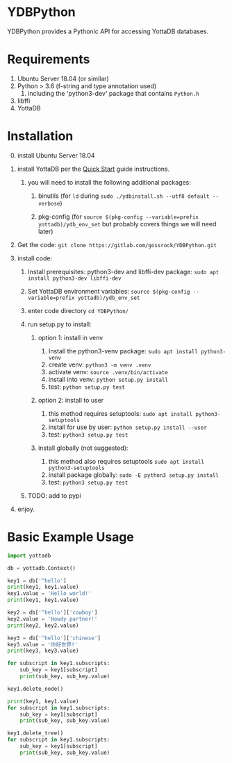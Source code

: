 # YDBPython

YDBPython provides a Pythonic API for accessing YottaDB databases.

# Requirements
1. Ubuntu Server 18.04 (or similar)
2. Python > 3.6 (f-string and type annotation used)
    1. including the 'python3-dev' package that contains `Python.h`
3. libffi
3. YottaDB

# Installation
0. install Ubuntu Server 18.04

1. install YottaDB per the [Quick Start](https://docs.yottadb.com/MultiLangProgGuide/MultiLangProgGuide.html#quick-start) guide instructions.

    1. you will need to install the following additional packages:

        1. binutils (for `ld` during `sudo ./ydbinstall.sh --utf8 default --verbose`)

        2. pkg-config (for `source $(pkg-config --variable=prefix yottadb)/ydb_env_set` but probably covers things we will need later)

2. Get the code: `git clone https://gitlab.com/gossrock/YDBPython.git`
3. install code:
    1. Install prerequisites: python3-dev and libffi-dev package: `sudo apt install python3-dev libffi-dev`

    2. Set YottaDB environment variables: `source $(pkg-config --variable=prefix yottadb)/ydb_env_set`
    
    3. enter code directory `cd YDBPython/` 

    4. run setup.py to install:
           
        1. option 1: install in venv
            1. Install the python3-venv package: `sudo apt install python3-venv`
            2. create venv: `python3 -m venv .venv`
            3. activate venv: `source .venv/bin/activate`
            4. install into venv: `python setup.py install`
            5. test: `python setup.py test`
            
        2. option 2: install to user
            1. this method requires setuptools: `sudo apt install python3-setuptools`
            2. install for use by user: `python setup.py install --user`
            3. test: `python3 setup.py test`
            
        3. install globally (not suggested):
            1. this method also requires setuptools `sudo apt install python3-setuptools`
            2. install package globally: `sudo -E python3 setup.py install`
            3. test: `python3 setup.py test`
    5. TODO: add to pypi

5. enjoy.

# Basic Example Usage

```python
import yottadb

db = yottadb.Context()

key1 = db['^hello']
print(key1, key1.value)
key1.value = 'Hello world!'
print(key1, key1.value)

key2 = db['^hello']['cowboy']
key2.value = 'Howdy partner!'
print(key2, key2.value)

key3 = db['^hello']['chinese']
key3.value = '你好世界!'
print(key3, key3.value)

for subscript in key1.subscripts:
    sub_key = key1[subscript]
    print(sub_key, sub_key.value) 

key1.delete_node()

print(key1, key1.value)
for subscript in key1.subscripts:
    sub_key = key1[subscript]
    print(sub_key, sub_key.value)

key1.delete_tree()
for subscript in key1.subscripts:
    sub_key = key1[subscript]
    print(sub_key, sub_key.value)
```
